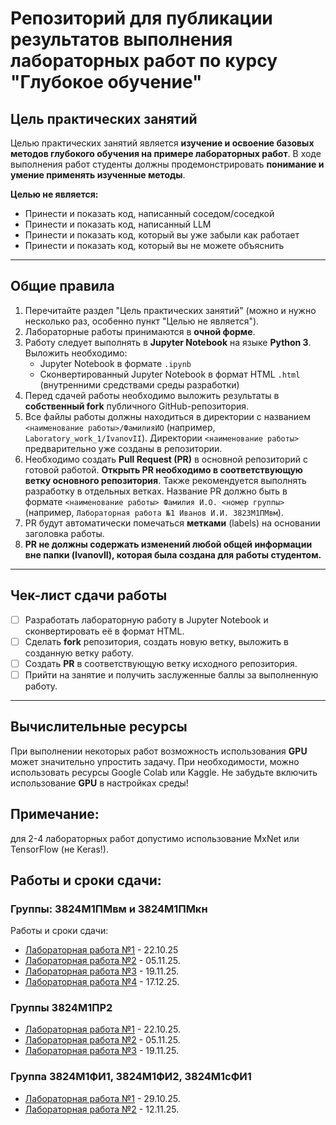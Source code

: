 # Репозиторий для публикации результатов выполнения лабораторных работ по курсу "Глубокое обучение"

## Цель практических занятий

Целью практических занятий является **изучение и освоение базовых методов глубокого обучения на примере лабораторных работ**. В ходе выполнения работ студенты должны продемонстрировать **понимание и умение применять изученные методы**.

**Целью не является:**
- Принести и показать код, написанный соседом/соседкой
- Принести и показать код, написанный LLM
- Принести и показать код, который вы уже забыли как работает
- Принести и показать код, который вы не можете объяснить

---

## Общие правила

1. Перечитайте раздел "Цель практических занятий" (можно и нужно несколько раз, особенно пункт "Целью не является").
2. Лабораторные работы принимаются в **очной форме**.
3. Работу следует выполнять в **Jupyter Notebook** на языке **Python 3**. Выложить необходимо:
   - Jupyter Notebook в формате `.ipynb`
   - Сконвертированный Jupyter Notebook в формат HTML `.html` (внутренними средствами среды разработки)
4. Перед сдачей работы необходимо выложить результаты в **собственный fork** публичного GitHub-репозитория.
5. Все файлы работы должны находиться в директории с названием `<наименование работы>/ФамилияИО` (например, `Laboratory_work_1/IvanovII`). Директории `<наименование работы>` предварительно уже созданы в репозитории.
6. Необходимо создать **Pull Request (PR)** в основной репозиторий с готовой работой. **Открыть PR необходимо в соответствующую ветку основного репозитория**. Также рекомендуется выполнять разработку в отдельных ветках. Название PR должно быть в формате `<наименование работы> Фамилия И.О. <номер группы>` (например, `Лабораторная работа №1 Иванов И.И. 3823М1ПМвм`).
7. PR будут автоматически помечаться **метками** (labels) на основании заголовка работы.
8. **PR не должны содержать изменений любой общей информации вне папки (IvanovII), которая была создана для работы студентом.**

---

## Чек-лист сдачи работы

- [ ] Разработать лабораторную работу в Jupyter Notebook и сконвертировать её в формат HTML.
- [ ] Сделать **fork** репозитория, создать новую ветку, выложить в созданную ветку работу.
- [ ] Создать **PR** в соответствующую ветку исходного репозитория.
- [ ] Прийти на занятие и получить заслуженные баллы за выполненную работу.

---

## Вычислительные ресурсы

При выполнении некоторых работ возможность использования **GPU** может значительно упростить задачу. При необходимости, можно использовать ресурсы Google Colab или Kaggle. Не забудьте включить использование **GPU** в настройках среды!

## Примечание: 

для 2-4 лабораторных работ допустимо использование MxNet или TensorFlow (не Keras!).

## Работы и сроки сдачи:

### Группы: 3824М1ПМвм и 3824М1ПМкн

Работы и сроки сдачи:

- [Лабораторная работа №1](descriptions/laboratory_work_1.md) - 22.10.25
- [Лабораторная работа №2](descriptions/laboratory_work_2.md) - 05.11.25.
- [Лабораторная работа №3](descriptions/laboratory_work_3.md) - 19.11.25.
- [Лабораторная работа №4](descriptions/laboratory_work_4.md) - 17.12.25.

### Группы 3824М1ПР2

- [Лабораторная работа №1](descriptions/laboratory_work_1.md) - 22.10.25.
- [Лабораторная работа №2](descriptions/laboratory_work_2.md) - 05.11.25.
- [Лабораторная работа №3](descriptions/laboratory_work_3.md) - 19.11.25.

### Группа 3824М1ФИ1, 3824М1ФИ2, 3824М1сФИ1

- [Лабораторная работа №1](descriptions/laboratory_work_1.md) - 29.10.25.
- [Лабораторная работа №2](descriptions/laboratory_work_2.md) - 12.11.25.
